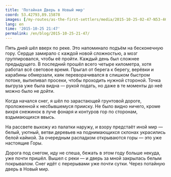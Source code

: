 ```yaml
---
title: 'Потайная Дверь в Новый мир'
coord: 53.42793,89.15878
images: [/my-routes/as-the-first-settlers/media/2015-10-25-02-47-N53-464223E89-055551-3911, /my-routes/as-the-first-settlers/media/2015-10-25-06-01-N53-431122E89-116176-3934]
lang: en
time: '2015-10-25 21:47'
permalink: /en/blog/2015-10-25-21-47/
---
```


Пять дней шёл вверх по реке. Это напоминало подъём на бесконечную гору. Сердце замирало с каждой новой сложностью, а мозг группировался, чтобы её пройти. Каждый день был сложнее предыдущего. В последний прошёл всего четыре километра, хотя работал всё световое время. Прыгал от берега к берегу, верёвки и карабины обмерзали, каяк переворачивался в слишком быстром потоке, выпиливал просеки, чтобы проходить нужной стороной. Точка выгруза уже была видна&nbsp;— рукой подать, но даже в те моменты до неё можно было не дойти.

Когда начался снег, я шёл по зарастающей грунтовой дороге, проложенной к несбывшемуся прииску. Не было видно ничего, кроме вихря снежинок в луче фонаря и контуров гор по сторонам, вздымающихся ввысь.

На рассвете выхожу из палатки наружу, и взору предстаёт иной мир&nbsp;— белый, уютный, ветви деревьев на поднимающихся склонах украсились белой каймой. За очередным распадком открываются горы&nbsp;— это уже настоящие Горы.

Дорога под снегом, иду не спеша, бежать в этом году больше некуда, уже почти пришёл. Вышел с реки&nbsp;— и дверь за мной закрылась белым покрывалом. Снег идёт с перерывами уже почти сутки. Через потайную дверь в Новый мир.
